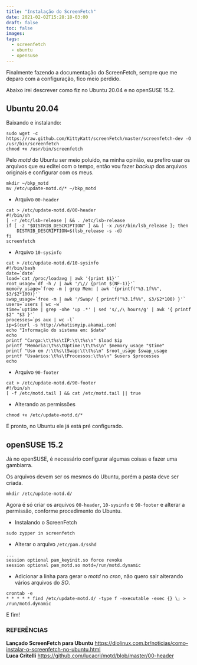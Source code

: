 ```yaml
---
title: "Instalação do ScreenFetch"
date: 2021-02-02T15:28:18-03:00
draft: false
toc: false
images:
tags:
  - screenfetch
  - ubuntu
  - opensuse
---
```


Finalmente fazendo a documentação do ScreenFetch, sempre que me deparo com a configuração, fico meio perdido.

Abaixo irei descrever como fiz no Ubuntu 20.04 e no openSUSE 15.2.

## Ubuntu 20.04
Baixando e instalando:

```shell
sudo wget -c https://raw.github.com/KittyKatt/screenFetch/master/screenfetch-dev -O /usr/bin/screenfetch
chmod +x /usr/bin/screenfetch
```

Pelo *motd* do Ubuntu ser meio poluído, na minha opinião, eu prefiro usar os arquivos que eu editei com o tempo, então vou fazer *backup* dos arquivos originais e configurar com os meus.

```shell
mkdir ~/bkp_motd
mv /etc/update-motd.d/* ~/bkp_motd
```

- Arquivo ``00-header``  

```shell
cat > /etc/update-motd.d/00-header
#!/bin/sh
[ -r /etc/lsb-release ] && . /etc/lsb-release
if [ -z "$DISTRIB_DESCRIPTION" ] && [ -x /usr/bin/lsb_release ]; then
    DISTRIB_DESCRIPTION=$(lsb_release -s -d)
fi
screenfetch
```

- Arquivo ``10-sysinfo``  

```shell
cat > /etc/update-motd.d/10-sysinfo
#!/bin/bash
date=`date`
load=`cat /proc/loadavg | awk '{print $1}'`
root_usage=`df -h / | awk '/\// {print $(NF-1)}'`
memory_usage=`free -m | grep Mem: | awk '{printf("%3.1f%%", $3/$2*100)}'`
swap_usage=`free -m | awk '/Swap/ { printf("%3.1f%%", $3/$2*100) }'`
users=`users | wc -w`
time=`uptime | grep -ohe 'up .*' | sed 's/,/\ hours/g' | awk '{ printf $2" "$3 }'`
processes=`ps aux | wc -l`
ip=$(curl -s http://whatismyip.akamai.com)
echo "Informação do sistema em: $date"
echo
printf "Carga:\t\t%s\tIP:\t\t%s\n" $load $ip
printf "Memória:\t%s\tUptime:\t\t%s\n" $memory_usage "$time"
printf "Uso em /:\t%s\tSwap:\t\t%s\n" $root_usage $swap_usage
printf "Usuários:\t%s\tProcessos:\t%s\n" $users $processes
echo
```

- Arquivo ``90-footer``  

```shell
cat > /etc/update-motd.d/90-footer
#!/bin/sh
[ -f /etc/motd.tail ] && cat /etc/motd.tail || true
```
- Alterando as permissões

```shell
chmod +x /etc/update-motd.d/*
```

E pronto, no Ubuntu ele já está pré configurado.

## openSUSE 15.2
Já no openSUSE, é necessário configurar algumas coisas e fazer uma gambiarra.

Os arquivos devem ser os mesmos do Ubuntu, porém a pasta deve ser criada.

```shell
mkdir /etc/update-motd.d/
```
Agora é só criar os arquivos ``00-header``, ``10-sysinfo`` e ``90-footer`` e alterar a permissão, conforme procedimento do Ubuntu.

- Instalando o ScreenFetch

```shell
sudo zypper in screenfetch
```

- Alterar o arquivo ``/etc/pam.d/sshd``

```shell
...
session optional pam_keyinit.so force revoke
session optional pam_motd.so motd=/run/motd.dynamic
```

- Adicionar a linha para gerar o *motd* no *cron*, não quero sair alterando vários arquivos do *SO*.

```shell
crontab -e
* * * * * find /etc/update-motd.d/ -type f -executable -exec {} \; > /run/motd.dynamic
```

E fim!

### REFERÊNCIAS
**Lançado ScreenFetch para Ubuntu** https://diolinux.com.br/noticias/como-instalar-o-screenfetch-no-ubuntu.html  
**Luca Critelli** https://github.com/lucacri/motd/blob/master/00-header